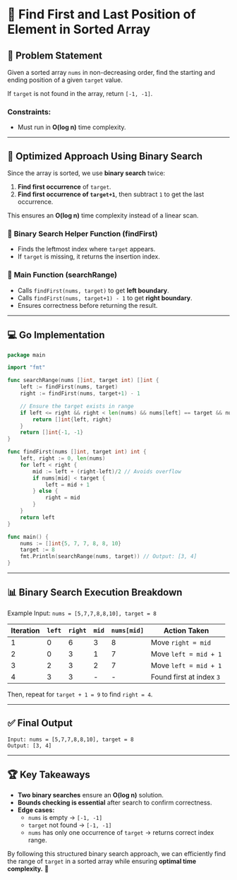 # 📌 **Find First and Last Position of Element in Sorted Array**

## 📝 **Problem Statement**
Given a sorted array `nums` in non-decreasing order, find the starting and ending position of a given `target` value.

If `target` is not found in the array, return `[-1, -1]`.

### **Constraints:**
- Must run in **O(log n)** time complexity.

---

## 🚀 **Optimized Approach Using Binary Search**
Since the array is sorted, we use **binary search** twice:
1. **Find first occurrence** of `target`.
2. **Find first occurrence of `target+1`**, then subtract `1` to get the last occurrence.

This ensures an **O(log n)** time complexity instead of a linear scan.

### 🔹 **Binary Search Helper Function (findFirst)**
- Finds the leftmost index where `target` appears.
- If `target` is missing, it returns the insertion index.

### 🔹 **Main Function (searchRange)**
- Calls `findFirst(nums, target)` to get **left boundary**.
- Calls `findFirst(nums, target+1) - 1` to get **right boundary**.
- Ensures correctness before returning the result.

---

## 💻 **Go Implementation**

```go
package main

import "fmt"

func searchRange(nums []int, target int) []int {
    left := findFirst(nums, target)
    right := findFirst(nums, target+1) - 1

    // Ensure the target exists in range
    if left <= right && right < len(nums) && nums[left] == target && nums[right] == target {
        return []int{left, right}
    }
    return []int{-1, -1}
}

func findFirst(nums []int, target int) int {
    left, right := 0, len(nums)
    for left < right {
        mid := left + (right-left)/2 // Avoids overflow
        if nums[mid] < target {
            left = mid + 1
        } else {
            right = mid
        }
    }
    return left
}

func main() {
    nums := []int{5, 7, 7, 8, 8, 10}
    target := 8
    fmt.Println(searchRange(nums, target)) // Output: [3, 4]
}
```

---

## 📊 **Binary Search Execution Breakdown**
Example Input: `nums = [5,7,7,8,8,10], target = 8`

| Iteration | `left` | `right` | `mid` | `nums[mid]` | Action Taken |
|-----------|--------|---------|-------|------------|--------------|
| 1         | 0      | 6       | 3     | 8          | Move `right = mid` |
| 2         | 0      | 3       | 1     | 7          | Move `left = mid + 1` |
| 3         | 2      | 3       | 2     | 7          | Move `left = mid + 1` |
| 4         | 3      | 3       | -     | -          | Found first at index `3` |

Then, repeat for `target + 1 = 9` to find `right = 4`.

---

## ✅ **Final Output**
```plaintext
Input: nums = [5,7,7,8,8,10], target = 8
Output: [3, 4]
```

---

## 🏆 **Key Takeaways**
- **Two binary searches** ensure an **O(log n)** solution.
- **Bounds checking is essential** after search to confirm correctness.
- **Edge cases:**
    - `nums` is empty → `[-1, -1]`
    - `target` not found → `[-1, -1]`
    - `nums` has only one occurrence of `target` → returns correct index range.

By following this structured binary search approach, we can efficiently find the range of `target` in a sorted array while ensuring **optimal time complexity.** 🚀

